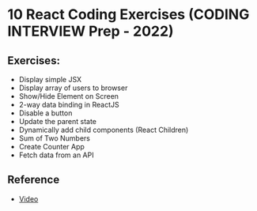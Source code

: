 # 10 React Coding Exercises (CODING INTERVIEW Prep - 2022)

## Exercises:

- Display simple JSX
- Display array of users to browser
- Show/Hide Element on Screen
- 2-way data binding in ReactJS
- Disable a button
- Update the parent state
- Dynamically add child components (React Children)
- Sum of Two Numbers
- Create Counter App
- Fetch data from an API

## Reference

- [Video](https://www.youtube.com/watch?v=VzNNjNmbXpY)